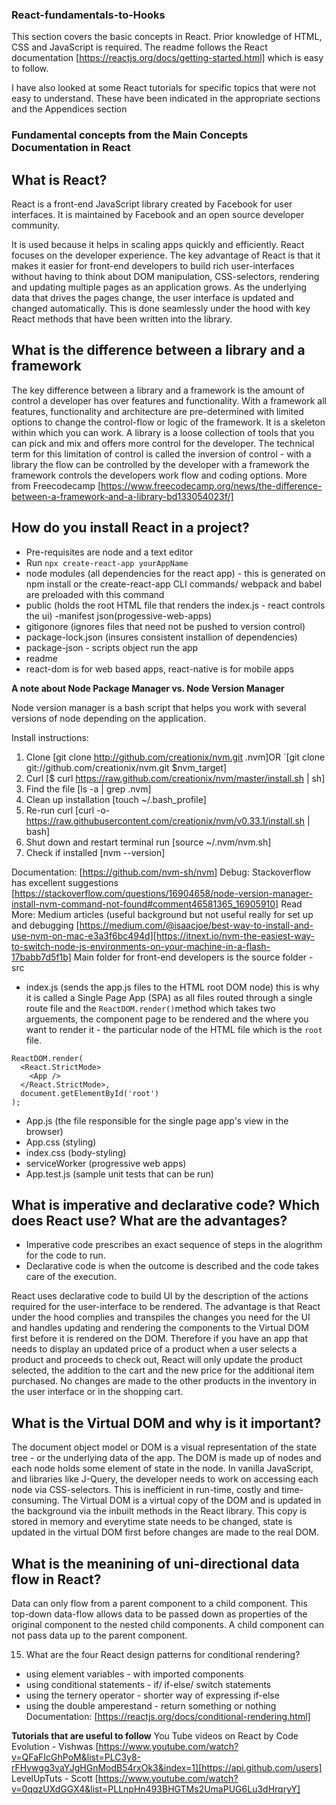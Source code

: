 ### React-fundamentals-to-Hooks

This section covers the basic concepts in React. Prior knowledge of HTML, CSS and JavaScript is required. The readme follows the React documentation [https://reactjs.org/docs/getting-started.html] which is easy to follow.

I have also looked at some React tutorials for specific topics that were not easy to understand. These have been indicated in the appropriate sections and the Appendices section

### Fundamental concepts from the Main Concepts Documentation in React

## What is React?

React is a front-end JavaScript library created by Facebook for user interfaces. It is maintained by Facebook and an open source developer community.

It is used because it helps in scaling apps quickly and efficiently. React focuses on the developer experience. The key advantage of React is that it makes it easier for front-end developers to build rich user-interfaces without having to think about DOM manipulation, CSS-selectors, rendering and updating multiple pages as an application grows. As the underlying data that drives the pages change, the user interface is updated and changed automatically. This is done seamlessly under the hood with key React methods that have been written into the library.

## What is the difference between a library and a framework

The key difference between a library and a framework is the amount of control a developer has over features and functionality. With a framework all features, functionality and architecture are pre-determined with limited options to change the control-flow or logic of the framework. It is a skeleton within which you can work. A library is a loose collection of tools that you can pick and mix and offers more control for the developer. The technical term for this limitation of control is called the inversion of control - with a library the flow can be controlled by the developer with a framework the framework controls the developers work flow and coding options. More from Freecodecamp [https://www.freecodecamp.org/news/the-difference-between-a-framework-and-a-library-bd133054023f/]

## How do you install React in a project?

- Pre-requisites are node and a text editor
- Run `npx create-react-app yourAppName`
- node modules (all dependencies for the react app) - this is generated on npm install or the create-react-app CLI commands/ webpack and babel are preloaded with this command
- public (holds the root HTML file that renders the index.js - react controls the ui) -manifest json(progessive-web-apps)
- gitigonore (ignores files that need not be pushed to version control)
- package-lock.json (insures consistent installion of dependencies)
- package-json - scripts object run the app
- readme
- react-dom is for web based apps, react-native is for mobile apps

**A note about Node Package Manager vs. Node Version Manager**

Node version manager is a bash script that helps you work with several versions of node depending on the application.

Install instructions:

1. Clone [git clone http://github.com/creationix/nvm.git .nvm]OR `[git clone git://github.com/creationix/nvm.git $nvm_target]
2. Curl [$ curl https://raw.github.com/creationix/nvm/master/install.sh | sh]
3. Find the file [ls -a | grep .nvm]
4. Clean up installation [touch ~/.bash_profile]
5. Re-run curl [curl -o- https://raw.githubusercontent.com/creationix/nvm/v0.33.1/install.sh | bash]
6. Shut down and restart terminal run [source ~/.nvm/nvm.sh]
7. Check if installed [nvm --version]

Documentation: [https://github.com/nvm-sh/nvm]
Debug: Stackoverflow has excellent suggestions [https://stackoverflow.com/questions/16904658/node-version-manager-install-nvm-command-not-found#comment46581365_16905910]
Read More: Medium articles (useful background but not useful really for set up and debugging
[https://medium.com/@isaacjoe/best-way-to-install-and-use-nvm-on-mac-e3a3f6bc494d][https://itnext.io/nvm-the-easiest-way-to-switch-node-js-environments-on-your-machine-in-a-flash-17babb7d5f1b]
Main folder for front-end developers is the source folder - src

- index.js (sends the app.js files to the HTML root DOM node) this is why it is called a Single Page App (SPA) as all files routed through a single route file and the `ReactDOM.render()`method which takes two arguements, the component page to be rendered and the where you want to render it - the particular node of the HTML file which is the `root` file.

```
ReactDOM.render(
  <React.StrictMode>
    <App />
  </React.StrictMode>,
  document.getElementById('root')
);
```

- App.js (the file responsible for the single page app's view in the browser)
- App.css (styling)
- index.css (body-styling)
- serviceWorker (progressive web apps)
- App.test.js (sample unit tests that can be run)

## What is imperative and declarative code? Which does React use? What are the advantages?

- Imperative code prescribes an exact sequence of steps in the alogrithm for the code to run.
- Declarative code is when the outcome is described and the code takes care of the execution.

React uses declarative code to build UI by the description of the actions required for the user-interface to be rendered. The advantage is that React under the hood complies and transpiles the changes you need for the UI and handles updating and rendering the components to the Virtual DOM first before it is rendered on the DOM. Therefore if you have an app that needs to display an updated price of a product when a user selects a product and proceeds to check out, React will only update the product selected, the addition to the cart and the new price for the additional item purchased. No changes are made to the other products in the inventory in the user interface or in the shopping cart.

## What is the Virtual DOM and why is it important?

The document object model or DOM is a visual representation of the state tree - or the underlying data of the app. The DOM is made up of nodes and each node holds some element of state in the node. In vanilla JavaScript, and libraries like J-Query, the developer needs to work on accessing each node via CSS-selectors. This is inefficient in run-time, costly and time-consuming. The Virtual DOM is a virtual copy of the DOM and is updated in the background via the inbuilt methods in the React library. This copy is stored in memory and everytime state needs to be changed, state is updated in the virtual DOM first before changes are made to the real DOM.

## What is the meanining of uni-directional data flow in React?

Data can only flow from a parent component to a child component. This top-down data-flow allows data to be passed down as properties of the original component to the nested child components. A child component can not pass data up to the parent component.

15. What are the four React design patterns for conditional rendering?

- using element variables - with imported components
- using conditional statements - if/ if-else/ switch statements
- using the ternery operator - shorter way of expressing if-else
- using the double amperestand - return something or nothing
  Documentation: [https://reactjs.org/docs/conditional-rendering.html]

**Tutorials that are useful to follow**
You Tube videos on React by Code Evolution - Vishwas [https://www.youtube.com/watch?v=QFaFIcGhPoM&list=PLC3y8-rFHvwgg3vaYJgHGnModB54rxOk3&index=1][https://api.github.com/users]
LevelUpTuts - Scott [https://www.youtube.com/watch?v=0qqzUXdGGX4&list=PLLnpHn493BHGTMs2UmaPUG6Lu3dHrqryY]
